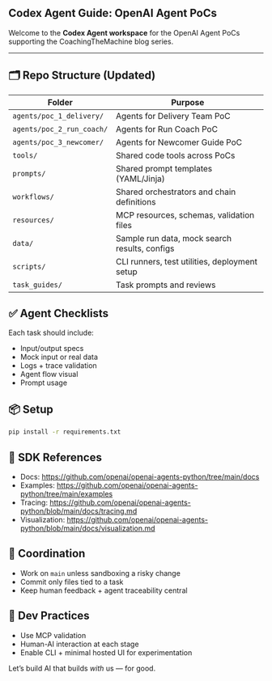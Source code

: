 ## Codex Agent Guide: OpenAI Agent PoCs

Welcome to the **Codex Agent workspace** for the OpenAI Agent PoCs supporting the CoachingTheMachine blog series.

---

## 🗂️ Repo Structure (Updated)

| Folder                       | Purpose                                                 |
|------------------------------|---------------------------------------------------------|
| `agents/poc_1_delivery/`     | Agents for Delivery Team PoC                           |
| `agents/poc_2_run_coach/`    | Agents for Run Coach PoC                               |
| `agents/poc_3_newcomer/`     | Agents for Newcomer Guide PoC                          |
| `tools/`                     | Shared code tools across PoCs                          |
| `prompts/`                   | Shared prompt templates (YAML/Jinja)                   |
| `workflows/`                 | Shared orchestrators and chain definitions             |
| `resources/`                 | MCP resources, schemas, validation files               |
| `data/`                      | Sample run data, mock search results, configs          |
| `scripts/`                   | CLI runners, test utilities, deployment setup          |
| `task_guides/`               | Task prompts and reviews                               |

## ✅ Agent Checklists

Each task should include:
- Input/output specs
- Mock input or real data
- Logs + trace validation
- Agent flow visual
- Prompt usage

## 📦 Setup
```bash
pip install -r requirements.txt
```

## 🔗 SDK References
- Docs: https://github.com/openai/openai-agents-python/tree/main/docs
- Examples: https://github.com/openai/openai-agents-python/tree/main/examples
- Tracing: https://github.com/openai/openai-agents-python/blob/main/docs/tracing.md
- Visualization: https://github.com/openai/openai-agents-python/blob/main/docs/visualization.md

## 🤝 Coordination
- Work on `main` unless sandboxing a risky change
- Commit only files tied to a task
- Keep human feedback + agent traceability central

## 🧱 Dev Practices
- Use MCP validation
- Human-AI interaction at each stage
- Enable CLI + minimal hosted UI for experimentation

Let’s build AI that builds *with* us — for good.